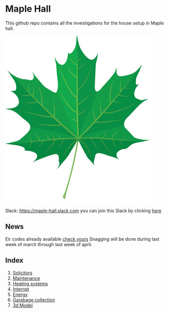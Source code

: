 [logo]: ./docs/logo.jpg "Maple Hall"

Maple Hall
======
This github repo contains all the investigations for the house setup in Maple hall.


![Maple Logo][logo]

Slack: https://maple-hall.slack.com you can join this Slack by clicking [here](https://join.slack.com/t/maple-hall/shared_invite/enQtOTA0NjU1NTQ3NzUwLWE1M2JmMjkwN2UxYjMyMjVlYmIxNmQ3OTNkM2M2OWY1OGIwMTMzYjhkMDBmYWM2MWM0NmU3YzFjNTg3OTUyMDM)

News
---
Eir codes already available [check yours](https://www.eircode.ie/)
Snagging will be done during last week of march through last week of april.


Index
---
1.  [Solicitors](./Solicitors.md)
2.  [Maintenance](./BuildingMaintenance.md)
3.  [Heating systems](./Heating.md)
4.  [Internet](./Internet.md)
5.  [Energy](./Energy.md)
6.  [Garabage collection](./GarbageCollection.md)
10. [3d Model](./Sketchup.md)
